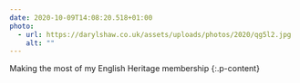 ```yaml
---
date: 2020-10-09T14:08:20.518+01:00
photo:
  - url: https://darylshaw.co.uk/assets/uploads/photos/2020/qg5l2.jpg
    alt: ""
---
```

Making the most of my English Heritage membership
{:.p-content}
